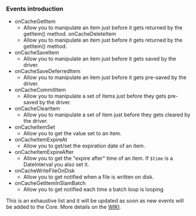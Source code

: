 ### Events introduction

* onCacheGetItem
  * Allow you to manipulate an item just before it gets returned by the getItem() method.
 onCacheDeleteItem
  * Allow you to manipulate an item just before it gets returned by the getItem() method.
* onCacheSaveItem
  * Allow you to manipulate an item just before it gets saved by the driver.
* onCacheSaveDeferredItem
  * Allow you to manipulate an item just before it gets pre-saved by the driver.
* onCacheCommitItem
  * Allow you to manipulate a set of items just before they gets pre-saved by the driver.
* onCacheClearItem
  * Allow you to manipulate a set of item just before they gets cleared by the driver.
* onCacheItemSet
  * Allow you to get the value set to an item.
* onCacheItemExpireAt
  * Allow you to get/set the expiration date of an item.
* onCacheItemExpireAfter
  * Allow you to get the "expire after" time of an item. If `$time` is a DateInterval you also set it.
* onCacheWriteFileOnDisk
  * Allow you to get notified when a file is written on disk.
* onCacheGetItemInSlamBatch
  * Allow you to get notified each time a batch loop is looping

This is an exhaustive list and it will be updated as soon as new events will be added to the Core.
More details on the 
[WIKI](https://github.com/PHPSocialNetwork/phpfastcache/wiki/%5BV6%CB%96%5D-Introducing-to-events).